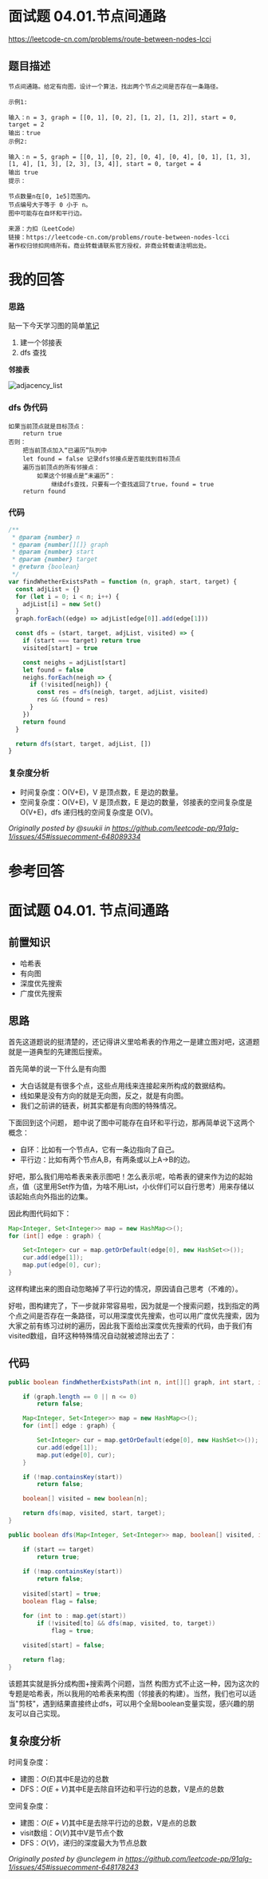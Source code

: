 # 面试题 04.01.节点间通路

https://leetcode-cn.com/problems/route-between-nodes-lcci

## 题目描述

```
节点间通路。给定有向图，设计一个算法，找出两个节点之间是否存在一条路径。

示例1:

输入：n = 3, graph = [[0, 1], [0, 2], [1, 2], [1, 2]], start = 0, target = 2
输出：true
示例2:

输入：n = 5, graph = [[0, 1], [0, 2], [0, 4], [0, 4], [0, 1], [1, 3], [1, 4], [1, 3], [2, 3], [3, 4]], start = 0, target = 4
输出 true
提示：

节点数量n在[0, 1e5]范围内。
节点编号大于等于 0 小于 n。
图中可能存在自环和平行边。

来源：力扣（LeetCode）
链接：https://leetcode-cn.com/problems/route-between-nodes-lcci
著作权归领扣网络所有。商业转载请联系官方授权，非商业转载请注明出处。
```

# 我的回答

### 思路

贴一下今天学习图的简单[笔记](https://github.com/suukii/Articles/blob/master/articles/graph_data_structure.md)

1. 建一个邻接表
2. dfs 查找

**邻接表**

![adjacency_list](https://user-images.githubusercontent.com/30331289/85397948-03f7b800-b587-11ea-8d57-d3dcf55bf3f1.png)

### dfs 伪代码

```
如果当前顶点就是目标顶点：
    return true
否则：
    把当前顶点加入“已遍历”队列中
    let found = false 记录dfs邻接点是否能找到目标顶点
    遍历当前顶点的所有邻接点：
        如果这个邻接点是“未遍历”：
            继续dfs查找，只要有一个查找返回了true，found = true
    return found
```

### 代码

```js
/**
 * @param {number} n
 * @param {number[][]} graph
 * @param {number} start
 * @param {number} target
 * @return {boolean}
 */
var findWhetherExistsPath = function (n, graph, start, target) {
  const adjList = {}
  for (let i = 0; i < n; i++) {
    adjList[i] = new Set()
  }
  graph.forEach((edge) => adjList[edge[0]].add(edge[1]))

  const dfs = (start, target, adjList, visited) => {
    if (start === target) return true
    visited[start] = true

    const neighs = adjList[start]
    let found = false
    neighs.forEach(neigh => {
      if (!visited[neigh]) {
        const res = dfs(neigh, target, adjList, visited)
        res && (found = res)
      }
    })
    return found
  }

  return dfs(start, target, adjList, [])
}
```

### 复杂度分析

- 时间复杂度：O(V+E)，V 是顶点数，E 是边的数量。
- 空间复杂度：O(V+E)，V 是顶点数，E 是边的数量，邻接表的空间复杂度是 O(V+E)，dfs 递归栈的空间复杂度是 O(V)。

_Originally posted by @suukii in https://github.com/leetcode-pp/91alg-1/issues/45#issuecomment-648089334_

# 参考回答

# 面试题 04.01. 节点间通路

## 前置知识

- 哈希表
- 有向图
- 深度优先搜索
- 广度优先搜索

## 思路

首先这道题说的挺清楚的，还记得讲义里哈希表的作用之一是建立图对吧，这道题就是一道典型的先建图后搜索。

首先简单的说一下什么是有向图

- 大白话就是有很多个点，这些点用线来连接起来所构成的数据结构。
- 线如果是没有方向的就是无向图，反之，就是有向图。
- 我们之前讲的链表，树其实都是有向图的特殊情况。

下面回到这个问题， 题中说了图中可能存在自环和平行边，那再简单说下这两个概念：

- 自环：比如有一个节点A，它有一条边指向了自己。
- 平行边：比如有两个节点A,B，有两条或以上A→B的边。

好吧，那么我们用哈希表来表示图吧！怎么表示呢，哈希表的键来作为边的起始点，值（这里用Set作为值，为啥不用List，小伙伴们可以自行思考）用来存储以该起始点向外指出的边集。

因此构图代码如下：

```java
Map<Integer, Set<Integer>> map = new HashMap<>();
for (int[] edge : graph) {

    Set<Integer> cur = map.getOrDefault(edge[0], new HashSet<>());
    cur.add(edge[1]);
    map.put(edge[0], cur);
}
```

这样构建出来的图自动忽略掉了平行边的情况，原因请自己思考（不难的）。

好啦，图构建完了，下一步就非常容易啦，因为就是一个搜索问题，找到指定的两个点之间是否存在一条路径，可以用深度优先搜索，也可以用广度优先搜索，因为大家之前有练习过树的遍历，因此我下面给出深度优先搜索的代码，由于我们有visited数组，自环这种特殊情况自动就被滤除出去了：

## 代码

```java
public boolean findWhetherExistsPath(int n, int[][] graph, int start, int target) {

    if (graph.length == 0 || n <= 0)
        return false;

    Map<Integer, Set<Integer>> map = new HashMap<>();
    for (int[] edge : graph) {

        Set<Integer> cur = map.getOrDefault(edge[0], new HashSet<>());
        cur.add(edge[1]);
        map.put(edge[0], cur);
    }

    if (!map.containsKey(start))
        return false;

    boolean[] visited = new boolean[n];

    return dfs(map, visited, start, target);
}

public boolean dfs(Map<Integer, Set<Integer>> map, boolean[] visited, int start, int target) {

    if (start == target)
        return true;
    
    if (!map.containsKey(start))
        return false;
        
    visited[start] = true;
    boolean flag = false;

    for (int to : map.get(start))
        if (!visited[to] && dfs(map, visited, to, target))
            flag = true;
    
    visited[start] = false;

    return flag;
}
```

该题其实就是拆分成构图+搜索两个问题，当然 构图方式不止这一种，因为这次的专题是哈希表，所以我用的哈希表来构图（邻接表的构建）。当然，我们也可以适当"剪枝"，遇到结果直接终止dfs，可以用个全局boolean变量实现，感兴趣的朋友可以自己实现。

## 复杂度分析

时间复杂度：

- 建图：$O(E)$其中E是边的总数
- DFS：$O(E+V)$其中E是去除自环边和平行边的总数，V是点的总数

空间复杂度：

- 建图：$O(E+V)$其中E是去除平行边的总数，V是点的总数
- visit数组：$O(V)$其中V是节点个数
- DFS：$O(V)$，递归的深度最大为节点总数

_Originally posted by @unclegem in https://github.com/leetcode-pp/91alg-1/issues/45#issuecomment-648178243_